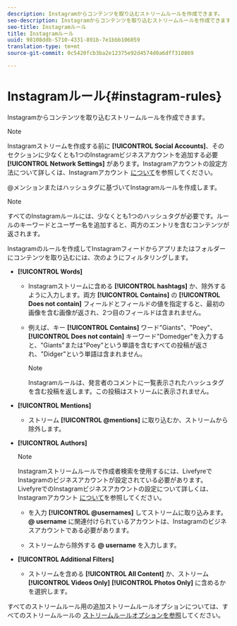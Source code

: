 ```yaml
---
description: Instagramからコンテンツを取り込むストリームルールを作成できます。
seo-description: Instagramからコンテンツを取り込むストリームルールを作成できます。
seo-title: Instagramルール
title: Instagramルール
uuid: 98108ddb-5710-4331-891b-7e1bbb106059
translation-type: tm+mt
source-git-commit: 0c5420fcb3ba2e12375e92d4574d0a6dff310869

---
```



# Instagramルール{#instagram-rules}

Instagramからコンテンツを取り込むストリームルールを作成できます。

>[!NOTE]
>
>Instagramストリームを作成する前に **[!UICONTROL Social Accounts]**、そのセクションに少なくとも1つのInstagramビジネスアカウントを追加する必要 **[!UICONTROL Network Settings]** があります。Instagramアカウントの設定方法について詳しくは、Instagramアカウント [について](../c-users-creating-accounts-with-studio-access/t-configure-social-accout-instagram/c-about-instagram-accounts.md#c_about_instagram_accounts)を参照してください。

@メンションまたはハッシュタグに基づいてInstagramルールを作成します。

>[!NOTE]
>
>すべてのInstagramルールには、少なくとも1つのハッシュタグが必要です。ルールのキーワードとユーザー名を追加すると、両方のエントリを含むコンテンツが返されます。

Instagramのルールを作成してInstagramフィードからアプリまたはフォルダーにコンテンツを取り込むには、次のようにフィルタリングします。

* **[!UICONTROL Words]** 

   * Instagramストリームに含める **[!UICONTROL hashtags]** か、除外するように入力します。両方 **[!UICONTROL Contains]** の **[!UICONTROL Does not contain]** フィールドとフィールドの値を指定すると、最初の画像を含む画像が返され、2つ目のフィールドは含まれません。

   * 例えば、キー **[!UICONTROL Contains]** ワード&quot;Giants&quot;、&quot;Poey&quot;、 **[!UICONTROL Does not contain]** キーワード&quot;Domedger&quot;を入力すると、&quot;Giants&quot;または&quot;Poey&quot;という単語を含むすべての投稿が返され、&quot;Didger&quot;という単語は含まれません。

      >[!NOTE]
      >
      >Instagramルールは、発言者のコメントに一覧表示されたハッシュタグを含む投稿を返します。この投稿はストリームに表示されません。

* **[!UICONTROL Mentions]** 

   * ストリーム **[!UICONTROL @mentions]** に取り込むか、ストリームから除外します。

* **[!UICONTROL Authors]** 

   >[!NOTE]
   >
   >Instagramストリームルールで作成者検索を使用するには、LivefyreでInstagramのビジネスアカウントが設定されている必要があります。LivefyreでのInstagramビジネスアカウントの設定について詳しくは、Instagramアカウント [について](../c-users-creating-accounts-with-studio-access/t-configure-social-accout-instagram/c-about-instagram-accounts.md#c_about_instagram_accounts)を参照してください。

   * を入力 **[!UICONTROL @usernames]** してストリームに取り込みます。**@ username** に関連付けられているアカウントは、Instagramのビジネスアカウントである必要があります。

   * ストリームから除外する **@ username** を入力します。

* **[!UICONTROL Additional Filters]** 

   * ストリームを含める **[!UICONTROL All Content]** か、ストリーム **[!UICONTROL Videos Only]** **[!UICONTROL Photos Only]** に含めるかを選択します。

すべてのストリームルール用の追加ストリームルールオプションについては、すべてのストリームルールの [ストリームルールオプションを参照](../c-streams/c-stream-rule-options-for-all-stream-rules.md#c_stream_rule_options_for_all_stream_rules)してください。

